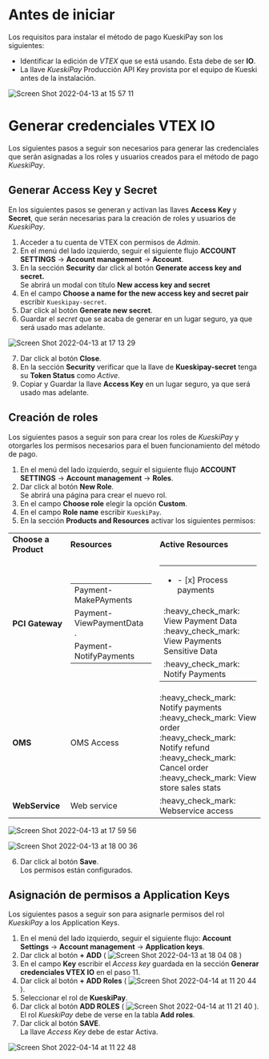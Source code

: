 # Antes de iniciar
Los requisitos para instalar el método de pago KueskiPay son los siguientes:
* Identificar la edición de _VTEX_ que se está usando. Esta debe de ser **IO**.
* La llave _KueskiPay_ Producción API Key provista por el equipo de Kueski antes de la instalación.

![Screen Shot 2022-04-13 at 15 57 11](https://user-images.githubusercontent.com/101224062/163277086-ae3c6429-3c96-45fb-ade5-d10a44ac4db8.png)

# Generar credenciales VTEX IO
Los siguientes pasos a seguir son necesarios para generar las credenciales que serán asignadas a los roles y usuarios creados para el método de pago _KueskiPay_.

## Generar Access Key y Secret
En los siguientes pasos se generan y activan las llaves **Access Key** y **Secret**, que serán necesarias para la creación de roles y usuarios de _KueskiPay_. 
1. Acceder a tu cuenta de VTEX con permisos de _Admin_.
2. En el menú del lado izquierdo, seguir el siguiente flujo **ACCOUNT SETTINGS** -> **Account management** -> **Account**.
3. En la sección **Security** dar click al botón **Generate access key and secret.** <br>
Se abrirá un modal con título **New access key and secret**
4. En el campo **Choose a name for the new access key and secret pair** escribir `Kueskipay-secret`.
5. Dar click al botón **Generate new secret**.
6. Guardar el _secret_ que se acaba de generar en un lugar seguro, ya que será usado mas adelante.

![Screen Shot 2022-04-13 at 17 13 29](https://user-images.githubusercontent.com/101224062/163284670-4e8de21f-9ad1-467c-a052-649b86d0b2ec.png)

7. Dar click al botón **Close**.
8. En la sección **Security** verificar que la llave de **Kueskipay-secret** tenga su **Token Status** como _Active_.
9. Copiar y Guardar la llave **Access Key** en un lugar seguro, ya que será usado mas adelante. 

## Creación de roles
Los siguientes pasos a seguir son para crear los roles de _KueskiPay_ y otorgarles los permisos necesarios para el buen funcionamiento del método de pago.

1. En el menú del lado izquierdo, seguir el siguiente flujo **ACCOUNT SETTINGS** -> **Account management** -> **Roles**.
2. Dar click al botón **New Role**. <br>
Se abrirá una página para crear el nuevo rol. 
3. En el campo **Choose role** elegir la opción **Custom**.
4. En el campo **Role name** escribir `KueskiPay`.
5. En la sección **Products and Resources** activar los siguientes permisos:

<table>
 <tr>
  <td><b>Choose a Product</b></td>
  <td><b>Resources</b></td>
  <td><b>Active Resources</b></td>
 </tr>
 <tr>
  <td><b>PCI Gateway</b></td>
  <td>
   <table>
    <tr>
     <td>Payment-MakePAyments</td>
    </tr>
    <tr>
     <td>Payment-ViewPaymentData<br> 
     . </td>
    </tr>
    <tr>
     <td>Payment-NotifyPayments</td>
    </tr>
   </table>
  </td>
    <td>
   <table>
    <tr>
     <td><ul><li>- [x] Process payments</li></ul></td>
    </tr>
    <tr>
     <td>:heavy_check_mark: View Payment Data<br>
         :heavy_check_mark: View Payments Sensitive Data
     </td>
    </tr>
    <tr>
     <td>:heavy_check_mark: Notify Payments</td>
    </tr>
   </table>
  </td>
 </tr>
 <tr>
  <td><b>OMS</b></td>
  <td>OMS Access</td>
  <td>:heavy_check_mark: Notify payments<br>
      :heavy_check_mark: View order<br>
      :heavy_check_mark: Notify refund<br>
      :heavy_check_mark: Cancel order<br>
      :heavy_check_mark: View store sales stats</td>
 </tr>
 <tr>
  <td><b>WebService</b></td>
  <td>Web service</td>
  <td>:heavy_check_mark: Webservice access</td>
 </tr>
</table>

![Screen Shot 2022-04-13 at 17 59 56](https://user-images.githubusercontent.com/101224062/163288671-47c93d24-fb72-4411-9225-567fc766370f.png)

![Screen Shot 2022-04-13 at 18 00 36](https://user-images.githubusercontent.com/101224062/163288727-e2aaf35d-315a-4fda-aab6-0042031657bf.png)

6. Dar click al botón **Save**.<br>
Los permisos están configurados. 

## Asignación de permisos a Application Keys
Los siguientes pasos a seguir son para asignarle permisos del rol _KueskiPay_ a los Application Keys.

1. En el menú del lado izquierdo, seguir el siguiente flujo: **Account Settings** -> **Account management** -> **Application keys**.
2. Dar click al botón **+ ADD** (
![Screen Shot 2022-04-13 at 18 04 08](https://user-images.githubusercontent.com/101224062/163289027-98c15ccc-6d4d-4ce8-8695-47304d45f687.png)
)
3. En el campo **Key** escribir el _Access key_ guardada en la sección **Generar credenciales VTEX IO** en el paso 11.
4. Dar click al botón **+ ADD Roles** (
![Screen Shot 2022-04-14 at 11 20 44](https://user-images.githubusercontent.com/101224062/163440842-97871f0d-8bd3-496a-8fcb-f31a420767da.png)
).
5. Seleccionar el rol de **KueskiPay**.
6. Dar click al botón **ADD ROLES** (
![Screen Shot 2022-04-14 at 11 21 40](https://user-images.githubusercontent.com/101224062/163441008-70c62b8b-2dea-41ad-883d-9d5415192f1d.png)
). <br>
El rol _KueskiPay_ debe de verse en la tabla **Add roles**.
7. Dar click al botón **SAVE**. <br>
La llave _Access Key_ debe de estar Activa. 

![Screen Shot 2022-04-14 at 11 22 48](https://user-images.githubusercontent.com/101224062/163441153-5842bbde-cfa7-4581-bd61-5a5349ef08a4.png)

